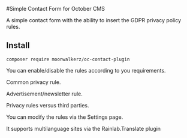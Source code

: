 #Simple Contact Form for October CMS

A simple contact form with the ability to insert the GDPR privacy policy rules.

## Install

```
composer require moonwalkerz/oc-contact-plugin
```


You can enable/disable the rules according to you requirements.

Common privacy rule.

Advertisement/newsletter rule.

Privacy rules versus third parties.

You can modify the rules via the Settings page.


It supports multilanguage sites via the Rainlab.Translate plugin
